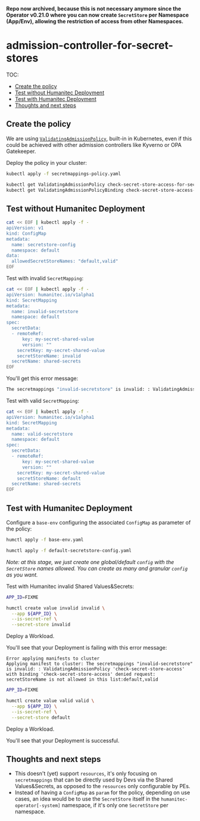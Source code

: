 **Repo now archived, because this is not necessary anymore since the Operator v0.21.0 where you can now create `SecretStore` per Namespace (App/Env), allowing the restriction of access from other Namespaces.**

# admission-controller-for-secret-stores

TOC:
- [Create the policy](#create-the-policy)
- [Test without Humanitec Deployment](#test-without-humanitec-deployment)
- [Test with Humanitec Deployment](#test-with-humanitec-deployment)
- [Thoughts and next steps](#thoughts-and-next-steps)

## Create the policy

We are using [`ValidatingAdmissionPolicy`](https://medium.com/p/ed1321bcf739), built-in in Kubernetes, even if this could be achieved with other admission controllers like Kyverno or OPA Gatekeeper.

Deploy the policy in your cluster:
```bash
kubectl apply -f secretmappings-policy.yaml
```

```bash
kubectl get ValidatingAdmissionPolicy check-secret-store-access-for-secretmappings
kubectl get ValidatingAdmissionPolicyBinding check-secret-store-access-for-secretmappings
```

## Test without Humanitec Deployment

```bash
cat << EOF | kubectl apply -f -
apiVersion: v1
kind: ConfigMap
metadata:
  name: secretstore-config
  namespace: default
data:
  allowedSecretStoreNames: "default,valid"
EOF
```

Test with invalid `SecretMapping`:
```bash
cat << EOF | kubectl apply -f -
apiVersion: humanitec.io/v1alpha1
kind: SecretMapping
metadata:
  name: invalid-secretstore
  namespace: default
spec:
  secretData:
  - remoteRef:
      key: my-secret-shared-value
      version: ""
    secretKey: my-secret-shared-value
    secretStoreName: invalid
  secretName: shared-secrets
EOF
```

You'll get this error message:
```bash
The secretmappings "invalid-secretstore" is invalid: : ValidatingAdmissionPolicy 'check-secret-store-access' with binding 'check-secret-store-access' denied request: secretStoreName is not allowed in this list:default,valid
```

Test with valid `SecretMapping`:
```bash
cat << EOF | kubectl apply -f -
apiVersion: humanitec.io/v1alpha1
kind: SecretMapping
metadata:
  name: valid-secretstore
  namespace: default
spec:
  secretData:
  - remoteRef:
      key: my-secret-shared-value
      version: ""
    secretKey: my-secret-shared-value
    secretStoreName: default
  secretName: shared-secrets
EOF
```

## Test with Humanitec Deployment

Configure a `base-env` configuring the associated `ConfigMap` as parameter of the policy:
```bash
humctl apply -f base-env.yaml

humctl apply -f default-secretstore-config.yaml
```
_Note: at this stage, we just create one global/default `config` with the `SecretStore` names allowed. You can create as many and granular `config` as you want._

Test with Humanitec invalid Shared Values&Secrets:
```bash
APP_ID=FIXME

humctl create value invalid invalid \
  --app ${APP_ID} \
  --is-secret-ref \
  --secret-store invalid
```

Deploy a Workload.

You'll see that your Deployment is failing with this error message:
```none
Error applying manifests to cluster
Applying manifest to cluster: The secretmappings "invalid-secretstore" is invalid: : ValidatingAdmissionPolicy 'check-secret-store-access' with binding 'check-secret-store-access' denied request: secretStoreName is not allowed in this list:default,valid
```

```bash
APP_ID=FIXME

humctl create value valid valid \
  --app ${APP_ID} \
  --is-secret-ref \
  --secret-store default
```

Deploy a Workload.

You'll see that your Deployment is successful.

## Thoughts and next steps


- This doesn't (yet) support `resources`, it's only focusing on `secretmappings` that can be directly used by Devs via the Shared Values&Secrets, as opposed to the `resources` only configurable by PEs.
- Instead of having a `ConfigMap` as `param` for the policy, depending on use cases, an idea would be to use the `SecretStore` itself in the `humanitec-operator[-system]` namespace, if it's only one `SecretStore` per namespace.
